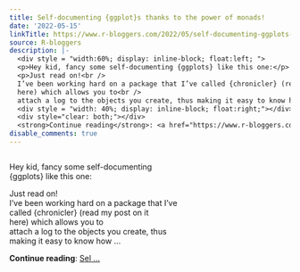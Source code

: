 ```yaml
---
title: Self-documenting {ggplot}s thanks to the power of monads!
date: '2022-05-15'
linkTitle: https://www.r-bloggers.com/2022/05/self-documenting-ggplots-thanks-to-the-power-of-monads/
source: R-bloggers
description: |-
  <div style = "width:60%; display: inline-block; float:left; ">
  <p>Hey kid, fancy some self-documenting {ggplots} like this one:</p>
  <p>Just read on!<br />
  I’ve been working hard on a package that I’ve called {chronicler} (read my post on it<br />
  here) which allows you to<br />
  attach a log to the objects you create, thus making it easy to know how ...</p></div>
  <div style = "width: 40%; display: inline-block; float:right;"></div>
  <div style="clear: both;"></div>
  <strong>Continue reading</strong>: <a href="https://www.r-bloggers.com/2022/05/self-documenting-ggplots-thanks-to-the-power-of-monads/">Sel ...
disable_comments: true
---
```

<div style = "width:60%; display: inline-block; float:left; ">
<p>Hey kid, fancy some self-documenting {ggplots} like this one:</p>
<p>Just read on!<br />
I’ve been working hard on a package that I’ve called {chronicler} (read my post on it<br />
here) which allows you to<br />
attach a log to the objects you create, thus making it easy to know how ...</p></div>
<div style = "width: 40%; display: inline-block; float:right;"></div>
<div style="clear: both;"></div>
<strong>Continue reading</strong>: <a href="https://www.r-bloggers.com/2022/05/self-documenting-ggplots-thanks-to-the-power-of-monads/">Sel ...